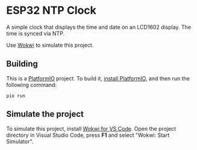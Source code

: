# ESP32 NTP Clock

A simple clock that displays the time and date on an LCD1602 display. The time is synced via NTP.

Use [Wokwi](https://marketplace.visualstudio.com/items?itemName=wokwi.wokwi-vscode) to simulate this project.

## Building

This is a [PlatformIO](https://platformio.org) project. To build it, [install PlatformIO](https://docs.platformio.org/en/latest/core/installation/index.html), and then run the following command:

```
pio run
```

## Simulate the project

To simulate this project, install [Wokwi for VS Code](https://marketplace.visualstudio.com/items?itemName=wokwi.wokwi-vscode). Open the project directory in Visual Studio Code, press **F1** and select "Wokwi: Start Simulator".
